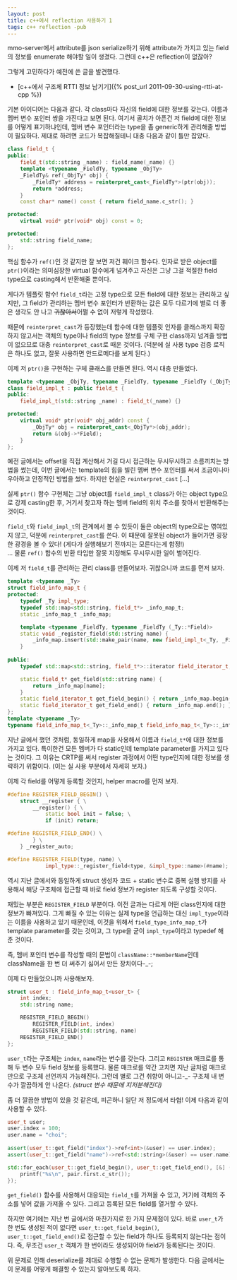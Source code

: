 ```yaml
---
layout: post
title: c++에서 reflection 사용하기 1
tags: c++ reflection -pub
---
```


mmo-server에서 attribute를 json serialize하기 위해 attribute가 가지고 있는 field의 정보를 enumerate 해야할 일이 생겼다. 그런데 c++은 reflection이 없잖아?

그렇게 고민하다가 예전에 쓴 글을 발견했다.

* [c++에서 구조체 RTTI 정보 남기기]({% post_url 2011-09-30-using-rtti-at-cpp %})


기본 아이디어는 다음과 같다. 각 class마다 자신의 field에 대한 정보를 갖는다. 이름과 멤버 변수 포인터 쌍을 가진다고 보면 된다. 여기서 골치가 아픈건 저 field에 대한 정보를 어떻게 표기하냐인데, 멤버 변수 포인터라는 type을 좀 generic하게 관리해줄 방법이 필요하다. 제대로 하려면 코드가 복잡해질테니 대충 다음과 같이 틀만 잡았다.

```cpp
class field_t {
public:
    field_t(std::string _name) : field_name(_name) {}
    template <typename _FieldTy, typename _ObjTy>
    _FieldTy& ref(_ObjTy* obj) {
        _FieldTy* address = reinterpret_cast<_FieldTy*>(ptr(obj));
        return *address;
    }
    const char* name() const { return field_name.c_str(); }

protected:
    virtual void* ptr(void* obj) const = 0;

protected:
    std::string field_name;
};
```

핵심 함수가 `ref()`인 것 같지만 잘 보면 저건 훼이크 함수다. 인자로 받은 object를 `ptr()`이라는 의미심장한 virtual 함수에게 넘겨주고 자신은 그냥 그걸 적절한 field type으로 casting해서 반환해줄 뿐이다.

게다가 템플릿 함수! `field_t`라는 고정 type으로 모든 field에 대한 정보는 관리하고 싶지만, 그 field가 관리하는 멤버 변수 포인터가 반환하는 값은 모두 다르기에 별로 더 좋은 생각도 안 나고 ~~귀찮아서~~어쩔 수 없이 저렇게 작성했다.

때문에 `reinterpret_cast`가 등장했는데 함수에 대한 템플릿 인자를 클래스까지 확장하지 않고서는 객체의 type이나 field의 type 정보를 구체 구현 class까지 넘겨줄 방법이 없으므로 대충 `reinterpret_cast`로 때운 것이다. (덕분에 실 사용 type 검증 로직은 하나도 없고, 잘못 사용하면 안드로메다를 보게 된다.)

이제 저 `ptr()`을 구현하는 구체 클래스를 만들면 된다. 역시 대충 만들었다.

```cpp
template <typename _ObjTy, typename _FieldTy, typename _FieldTy (_ObjTy::*Field)>
class field_impl_t : public field_t {
public:
    field_impl_t(std::string _name) : field_t(_name) {}

protected:
    virtual void* ptr(void* obj_addr) const {
        _ObjTy* obj = reinterpret_cast<_ObjTy*>(obj_addr);
        return &(obj->*Field);
    }
};
```

예전 글에서는 offset을 직접 계산해서 거길 다시 접근하는 무시무시하고 소름끼치는 방법을 썼는데, 이번 글에서는 template의 힘을 빌린 멤버 변수 포인터를 써서 조금이나마 우아하고 안정적인 방법을 썼다. 하지만 현실은 `reinterpret_cast` [...]

실제 `ptr()` 함수 구현체는 그냥 object를 `field_impl_t` class가 아는 object type으로 강제 casting한 후, 거기서 찾고자 하는 멤버 field의 위치 주소를 찾아서 반환해주는 것이다.

`field_t`와 `field_impl_t`의 관계에서 볼 수 있듯이 둘은 object의 type으로는 엮여있지 않고, 덕분에 `reinterpret_cast`를 쓴다. 이 때문에 잘못된 object가 들어가면 굉장한 광경을 볼 수 있다! (게다가 실행해보기 전까지는 모른다는게 함정!)  
... 물론 `ref()` 함수의 반환 타입만 잘못 지정해도 무시무시한 일이 벌어진다.


이제 저 `field_t`를 관리하는 관리 class를 만들어보자. 귀찮으니까 코드를 먼저 보자.

```cpp
template <typename _Ty>
struct field_info_map_t {
protected:
    typedef _Ty impl_type;
    typedef std::map<std::string, field_t*> _info_map_t;
    static _info_map_t _info_map;

    template <typename _FieldTy, typename _FieldTy (_Ty::*Field)>
    static void _register_field(std::string name) {
        _info_map.insert(std::make_pair(name, new field_impl_t<_Ty, _FieldTy, Field>(name)));
    }
    
public:
    typedef std::map<std::string, field_t*>::iterator field_iterator_t;

    static field_t* get_field(std::string name) {
        return _info_map[name];
    }
    static field_iterator_t get_field_begin() { return _info_map.begin(); }
    static field_iterator_t get_field_end() { return _info_map.end(); }
};
template <typename _Ty>
typename field_info_map_t<_Ty>::_info_map_t field_info_map_t<_Ty>::_info_map;
```

지난 글에서 했던 것처럼, 동일하게 map을 사용해서 이름과 `field_t*`에 대한 정보를 가지고 있다. 특이한건 모든 멤버가 다 static인데 template parameter를 가지고 있다는 것이다. 그 이유는 CRTP를 써서 register 과정에서 어떤 type인지에 대한 정보를 생략하기 위함이다. (이는 실 사용 부분에서 자세히 보자.)

이제 각 field를 어떻게 등록할 것인지, helper macro를 먼저 보자.

```cpp
#define REGISTER_FIELD_BEGIN() \
    struct __register { \
        __register() { \
            static bool init = false; \
            if (init) return;

#define REGISTER_FIELD_END() \
        } \
    } _register_auto;

#define REGISTER_FIELD(type, name) \
            impl_type::_register_field<type, &impl_type::name>(#name);
```

역시 지난 글에서와 동일하게 struct 생성자 코드 + static 변수로 중복 실행 방지를 사용해서 해당 구조체에 접근할 때 바로 field 정보가 register 되도록 구성할 것이다.

재밌는 부분은 `REGISTER_FIELD` 부분이다. 이전 글과는 다르게 어떤 class인지에 대한 정보가 빠져있다. 그게 빠질 수 있는 이유는 실제 type을 언급하는 대신 `impl_type`이라는 이름을 사용하고 있기 때문인데, 이것을 위해서 `field_type_info_map_t`가 template parameter를 갖는 것이고, 그 type을 굳이 `impl_type`이라고 typedef 해 준 것이다.

즉, 멤버 포인터 변수를 작성할 때의 문법이 `className::*memberName`인데 className을 한 번 더 써주기 싫어서 만든 장치이다-_-;

이제 다 만들었으니까 사용해보자.

```cpp
struct user_t : field_info_map_t<user_t> {
    int index;
    std::string name;

    REGISTER_FIELD_BEGIN()
        REGISTER_FIELD(int, index)
        REGISTER_FIELD(std::string, name)
    REGISTER_FIELD_END()
};
```

`user_t`라는 구조체는 `index`, `name`라는 변수를 갖는다. 그리고 `REGISTER` 매크로를 통해 두 변수 모두 field 정보를 등록했다. 물론 매크로를 약간 고치면 지난 글처럼 매크로만으로 구조체 선언까지 가능해진다. 그런데 별로 그건 취향이 아니고-_- 구조체 내 변수가 깔끔하게 안 나온다. *(struct 변수 때문에 지저분해진다)*

좀 더 깔끔한 방법이 있을 것 같은데, 피곤하니 일단 저 정도에서 타협! 이제 다음과 같이 사용할 수 있다.

```cpp
user_t user;
user.index = 100;
user.name = "choi";
    
assert(user_t::get_field("index")->ref<int>(&user) == user.index);
assert(user_t::get_field("name")->ref<std::string>(&user) == user.name);

std::for_each(user_t::get_field_begin(), user_t::get_field_end(), [&] (std::pair<std::string, field_t*> pair) {
    printf("%s\n", pair.first.c_str());
});
```

`get_field()` 함수를 사용해서 대응되는 `field_t`를 가져올 수 있고, 거기에 객체의 주소를 넣어 값을 가져올 수 있다. 그리고 등록된 모든 field를 열거할 수 있다.

하지만 여기에는 지난 번 글에서와 마찬가지로 한 가지 문제점이 있다. 바로 `user_t`가 한 번도 생성된 적이 없다면 `user_t::get_field_begin()`, `user_t::get_field_end()`로 접근할 수 있는 field가 하나도 등록되지 않는다는 점이다. 즉, 무조건 `user_t` 객체가 한 번이라도 생성되어야 field가 등록된다는 것이다.

위 문제로 인해 deserialize를 제대로 수행할 수 없는 문제가 발생한다. 다음 글에서는 이 문제를 어떻게 해결할 수 있는지 알아보도록 하자.